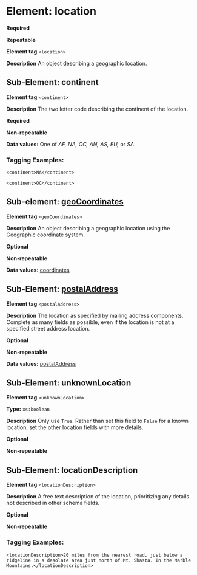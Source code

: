 # Element: location

**Required**

**Repeatable**

**Element tag** `<location>`

**Description** An object describing a geographic location. 


## Sub-Element: continent

**Element tag** `<continent>`

**Description** The two letter code describing the continent of the location.

**Required**

**Non-repeatable**

**Data values:** One of *AF, NA, OC, AN, AS, EU,* or *SA*.

### Tagging Examples:
`<continent>NA</continent>`

`<continent>OC</continent>`

## Sub-element: [geoCoordinates](coordinates.md)

**Element tag** `<geoCoordinates>`

**Description** An object describing a geographic location using the Geographic coordinate system.

**Optional**

**Non-repeatable**

**Data values:** [coordinates](coordinates.md)

## Sub-Element: [postalAddress](postalAddress.md)

**Element tag** `<postalAddress>`

**Description** The location as specified by mailing address components. Complete as many fields as possible, even if the location is not at a specified street address location.

**Optional**

**Non-repeatable**

**Data values:** [postalAddress](postalAddress.md)

## Sub-Element: unknownLocation

**Element tag** `<unknownLocation>`

**Type:** `xs:boolean`

**Description** Only use `True`. Rather than set this field to `False` for a known location, set the other location fields with more details.

**Optional**

**Non-repeatable**

## Sub-Element: locationDescription

**Element tag** `<locationDescription>`

**Description** A free text description of the location, prioritizing any details not described in other schema fields. 

**Optional**

**Non-repeatable**

### Tagging Examples:
`<locationDescription>20 miles from the nearest road, just below a ridgeline in a desolate area just north of Mt. Shasta. In the Marble Mountains.</locationDescription>`
